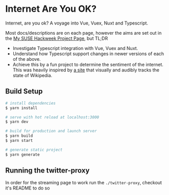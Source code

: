 # Internet Are You OK?
Internet, are you ok? A voyage into Vue, Vuex, Nuxt and Typescript.

Most docs/descriptions are on each page, however the aims are set out in the [My SUSE Hackweek Project Page](https://hackweek.suse.com/20/projects/internet-are-you-ok-a-voyage-into-vue-vuex-nuxt-and-typescript), but TL;DR
      
- Investigate Typescript integration with Vue, Vuex and Nuxt.
- Understand how Typescript support changes in newer versions of each of the above.
- Achieve this by a fun project to determine the sentiment of the internet. This was heavily inspired by [a site](http://listen.hatnote.com/) that visually and audibly tracks the state of Wikipedia.

## Build Setup

```bash
# install dependencies
$ yarn install

# serve with hot reload at localhost:3000
$ yarn dev

# build for production and launch server
$ yarn build
$ yarn start

# generate static project
$ yarn generate
```

## Running the twitter-proxy
In order for the streaming page to work run the `./twitter-proxy`, checkout it's README to do so
